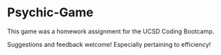 # Psychic-Game

This game was a homework assignment for the UCSD Coding Bootcamp.  

Suggestions and feedback welcome!  Especially pertaining to efficiency!